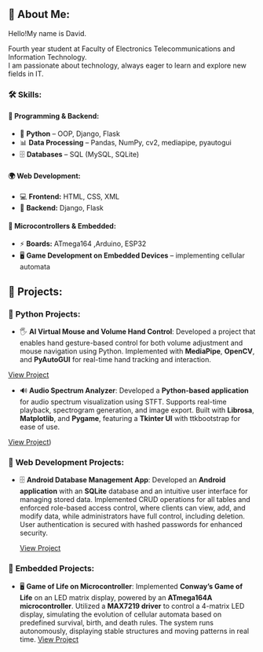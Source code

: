 ## 🌟 About Me:
Hello!My name is David.

Fourth year student at Faculty of Electronics Telecommunications and Information Technology.  
I am passionate about technology, always eager to learn and explore new fields in IT.

### 🛠 Skills:
#### 🚀 Programming & Backend:
- 🐍 **Python** – OOP, Django, Flask
- 📊 **Data Processing** – Pandas, NumPy, cv2, mediapipe, pyautogui
- 🗄️ **Databases** – SQL (MySQL, SQLite)

#### 🌍 Web Development:
- 💻 **Frontend:** HTML, CSS, XML
- 🔧 **Backend:** Django, Flask

#### 🔌 Microcontrollers & Embedded:
- ⚡ **Boards:** ATmega164 ,Arduino, ESP32
-  🖥️ **Game Development on Embedded Devices** – implementing cellular automata
  
## 🚀 Projects:

### 🔹 **Python Projects:**
- 🖐️ **AI Virtual Mouse and Volume Hand Control**: Developed a project that enables hand gesture-based control for both volume adjustment and mouse navigation using Python. Implemented with **MediaPipe**, **OpenCV**, and **PyAutoGUI** for real-time hand tracking and interaction.
  
 [View Project](https://github.com/davidgradea/Virtual-Mouse-and-Volume-Hand-Control)

    
- 🔊 **Audio Spectrum Analyzer**: Developed a **Python-based application** for audio spectrum visualization using STFT. Supports real-time playback, spectrogram generation, and image export. Built with **Librosa**, **Matplotlib**, and **Pygame**, featuring a **Tkinter UI** with ttkbootstrap for ease of use.
  
 [View Project](https://github.com/davidgradea/Audio-Spectrum-Analyzer))


### 🔹 **Web Development Projects:**
- 🗄️ **Android Database Management App**: Developed an **Android application** with an **SQLite** database and an intuitive user interface for managing stored data. Implemented CRUD operations for all tables and enforced role-based access control, where clients can view, add, and modify data, while administrators have full control, including deletion. User authentication is secured with hashed passwords for enhanced security.
  
   [View Project](https://github.com/davidgradea/Android-Database-Management-App)

### 🔹 **Embedded Projects:**
- 🖥️  **Game of Life on Microcontroller**: Implemented **Conway’s Game of Life** on an LED matrix display, powered by an **ATmega164A microcontroller**. Utilized a **MAX7219 driver** to control a 4-matrix LED display, simulating the evolution of cellular automata based on predefined survival, birth, and death rules. The system runs autonomously, displaying stable structures and moving patterns in real time.
   [View Project](https://github.com/davidgradea/Game-of-Life)

